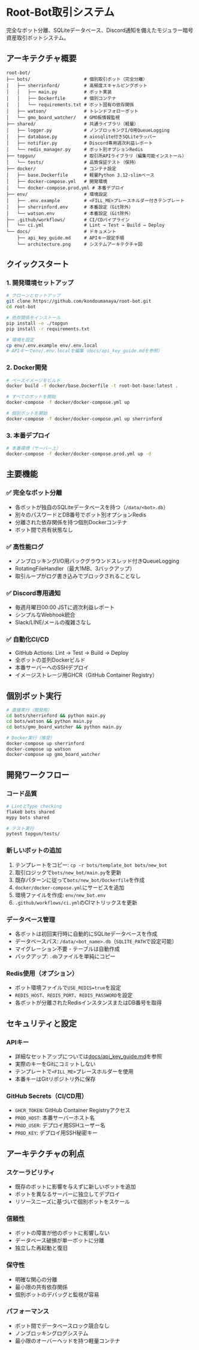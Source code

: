 # Root-Bot取引システム

完全なボット分離、SQLiteデータベース、Discord通知を備えたモジュラー暗号資産取引ボットシステム。

## アーキテクチャ概要

```
root-bot/
├── bots/                    # 個別取引ボット（完全分離）
│   ├── sherrinford/         # 高頻度スキャルピングボット
│   │   ├── main.py          # ボット実装
│   │   ├── Dockerfile       # 個別コンテナ
│   │   └── requirements.txt # ボット固有の依存関係
│   ├── watson/              # トレンドフォローボット
│   └── gmo_board_watcher/   # GMO板情報監視
├── shared/                  # 共通ライブラリ（軽量）
│   ├── logger.py            # ノンブロッキングI/O用QueueLogging
│   ├── database.py          # aiosqlite付きSQLiteラッパー
│   ├── notifier.py          # Discord専用週次利益レポート
│   └── redis_manager.py     # ボット別オプションRedis
├── topgun/                  # 取引所APIライブラリ（編集可能インストール）
│   └── tests/               # 品質保証テスト（保持）
├── docker/                  # コンテナ設定
│   ├── base.Dockerfile      # 軽量Python 3.12-slimベース
│   ├── docker-compose.yml   # 開発環境
│   └── docker-compose.prod.yml # 本番デプロイ
├── env/                     # 環境設定
│   ├── .env.example         # <FILL_ME>プレースホルダー付きテンプレート
│   ├── sherrinford.env      # 本番設定（Git除外）
│   └── watson.env           # 本番設定（Git除外）
├── .github/workflows/       # CI/CDパイプライン
│   └── ci.yml               # Lint → Test → Build → Deploy
└── docs/                    # ドキュメント
    ├── api_key_guide.md     # APIキー設定手順
    └── architecture.png     # システムアーキテクチャ図
```

## クイックスタート

### 1. 開発環境セットアップ

```bash
# クローンとセットアップ
git clone https://github.com/kondoumanaya/root-bot.git
cd root-bot

# 依存関係をインストール
pip install -e ./topgun
pip install -r requirements.txt

# 環境を設定
cp env/.env.example env/.env.local
# APIキーでenv/.env.localを編集（docs/api_key_guide.mdを参照）
```

### 2. Docker開発

```bash
# ベースイメージをビルド
docker build -f docker/base.Dockerfile -t root-bot-base:latest .

# すべてのボットを開始
docker-compose -f docker/docker-compose.yml up

# 個別ボットを開始
docker-compose -f docker/docker-compose.yml up sherrinford
```

### 3. 本番デプロイ

```bash
# 本番環境（サーバー上）
docker-compose -f docker/docker-compose.prod.yml up -d
```

## 主要機能

### ✅ 完全なボット分離
- 各ボットが独自のSQLiteデータベースを持つ（`/data/<bot>.db`）
- 別々のパスワードとDB番号でボット別オプションRedis
- 分離された依存関係を持つ個別Dockerコンテナ
- ボット間で共有状態なし

### ✅ 高性能ログ
- ノンブロッキングI/O用バックグラウンドスレッド付きQueueLogging
- RotatingFileHandler（最大1MB、3バックアップ）
- 取引ループがログ書き込みでブロックされることなし

### ✅ Discord専用通知
- 毎週月曜日00:00 JSTに週次利益レポート
- シンプルなWebhook統合
- Slack/LINE/メールの複雑さなし

### ✅ 自動化CI/CD
- GitHub Actions: Lint → Test → Build → Deploy
- 全ボットの並列Dockerビルド
- 本番サーバーへのSSHデプロイ
- イメージストレージ用GHCR（GitHub Container Registry）

## 個別ボット実行

```bash
# 直接実行（開発用）
cd bots/sherrinford && python main.py
cd bots/watson && python main.py
cd bots/gmo_board_watcher && python main.py

# Docker実行（推奨）
docker-compose up sherrinford
docker-compose up watson
docker-compose up gmo_board_watcher
```

## 開発ワークフロー

### コード品質
```bash
# LintとType checking
flake8 bots shared
mypy bots shared

# テスト実行
pytest topgun/tests/
```

### 新しいボットの追加
1. テンプレートをコピー: `cp -r bots/template_bot bots/new_bot`
2. 取引ロジックで`bots/new_bot/main.py`を更新
3. 既存パターンに従って`bots/new_bot/Dockerfile`を作成
4. `docker/docker-compose.yml`にサービスを追加
5. 環境ファイルを作成: `env/new_bot.env`
6. `.github/workflows/ci.yml`のCIマトリックスを更新

### データベース管理
- 各ボットは初回実行時に自動的にSQLiteデータベースを作成
- データベースパス: `/data/<bot_name>.db`（`SQLITE_PATH`で設定可能）
- マイグレーション不要 - テーブルは自動作成
- バックアップ: `.db`ファイルを単純にコピー

### Redis使用（オプション）
- ボット環境ファイルで`USE_REDIS=true`を設定
- `REDIS_HOST`、`REDIS_PORT`、`REDIS_PASSWORD`を設定
- 各ボットが分離されたRedisインスタンスまたはDB番号を取得

## セキュリティと設定

### APIキー
- 詳細なセットアップについては[docs/api_key_guide.md](docs/api_key_guide.md)を参照
- 実際のキーをGitにコミットしない
- テンプレートで`<FILL_ME>`プレースホルダーを使用
- 本番キーはGitリポジトリ外に保存

### GitHub Secrets（CI/CD用）
- `GHCR_TOKEN`: GitHub Container Registryアクセス
- `PROD_HOST`: 本番サーバーホスト名
- `PROD_USER`: デプロイ用SSHユーザー名
- `PROD_KEY`: デプロイ用SSH秘密キー

## アーキテクチャの利点

### スケーラビリティ
- 既存のボットに影響を与えずに新しいボットを追加
- ボットを異なるサーバーに独立してデプロイ
- リソースニーズに基づいて個別ボットをスケール

### 信頼性
- ボットの障害が他のボットに影響しない
- データベース破損が単一ボットに分離
- 独立した再起動と復旧

### 保守性
- 明確な関心の分離
- 最小限の共有依存関係
- 個別ボットのデバッグと監視が容易

### パフォーマンス
- ボット間でデータベースロック競合なし
- ノンブロッキングログシステム
- 最小限のオーバーヘッドを持つ軽量コンテナ
